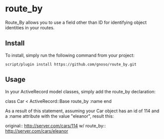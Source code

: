 # route_by
Route_By allows you to use a field other than ID for identifying object identities in your routes.

## Install
To install, simply run the following command from your project:

```script
script/plugin install https://github.com/gnoso/route_by.git
```

## Usage
In your ActiveRecord model classes, simply add the route_by declaration:

class Car < ActiveRecord::Base
route_by :name
end

As a result of this statement, assuming your Car object has an id of 114 and
a :name attribute with the value "eleanor", result this:

original:: http://server.com/cars/114
w/ route_by:: http://server.com/cars/eleanor